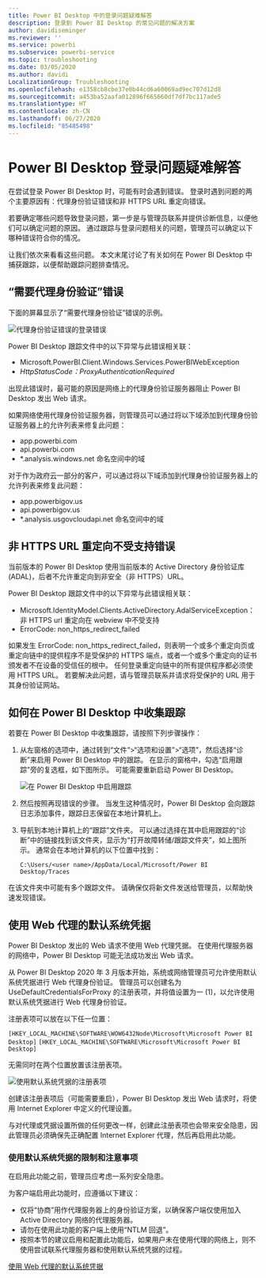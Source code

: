 ```yaml
---
title: Power BI Desktop 中的登录问题疑难解答
description: 登录到 Power BI Desktop 的常见问题的解决方案
author: davidiseminger
ms.reviewer: ''
ms.service: powerbi
ms.subservice: powerbi-service
ms.topic: troubleshooting
ms.date: 03/05/2020
ms.author: davidi
LocalizationGroup: Troubleshooting
ms.openlocfilehash: e1358cb8cbe37e0b44cd6a60069ad9ec707d12d8
ms.sourcegitcommit: a453ba52aafa012896f665660df7df7bc117ade5
ms.translationtype: HT
ms.contentlocale: zh-CN
ms.lasthandoff: 06/27/2020
ms.locfileid: "85485498"
---
```

# <a name="troubleshooting-sign-in-for-power-bi-desktop"></a>Power BI Desktop 登录问题疑难解答
在尝试登录 Power BI Desktop 时，可能有时会遇到错误。 登录时遇到问题的两个主要原因有：代理身份验证错误和非 HTTPS URL 重定向错误。 

若要确定哪些问题导致登录问题，第一步是与管理员联系并提供诊断信息，以便他们可以确定问题的原因。 通过跟踪与登录问题相关的问题，管理员可以确定以下哪种错误符合你的情况。 

让我们依次来看看这些问题。 本文末尾讨论了有关如何在 Power BI Desktop 中捕获跟踪，以便帮助跟踪问题排查情况。


## <a name="proxy-authentication-required-error"></a>“需要代理身份验证”错误

下面的屏幕显示了“需要代理身份验证”错误的示例。

![代理身份验证错误的登录错误](media/desktop-troubleshooting-sign-in/desktop-tshoot-sign-in_01.png)

Power BI Desktop 跟踪文件中的以下异常与此错误相关联：

* Microsoft.PowerBI.Client.Windows.Services.PowerBIWebException
* *HttpStatusCode：ProxyAuthenticationRequired*

出现此错误时，最可能的原因是网络上的代理身份验证服务器阻止 Power BI Desktop 发出 Web 请求。 

如果网络使用代理身份验证服务器，则管理员可以通过将以下域添加到代理身份验证服务器上的允许列表来修复此问题：

* app.powerbi.com
* api.powerbi.com
* *.analysis.windows.net 命名空间中的域

对于作为政府云一部分的客户，可以通过将以下域添加到代理身份验证服务器上的允许列表来修复此问题：

* app.powerbigov.us
* api.powerbigov.us
* *.analysis.usgovcloudapi.net 命名空间中的域

## <a name="non-https-url-redirect-not-supported-error"></a>非 HTTPS URL 重定向不受支持错误

当前版本的 Power BI Desktop 使用当前版本的 Active Directory 身份验证库 (ADAL)，后者不允许重定向到非安全（非 HTTPS）URL。 

Power BI Desktop 跟踪文件中的以下异常与此错误相关联：

* Microsoft.IdentityModel.Clients.ActiveDirectory.AdalServiceException：非 HTTPS url 重定向在 webview 中不受支持
* ErrorCode: non_https_redirect_failed

如果发生 ErrorCode: non_https_redirect_failed，则表明一个或多个重定向页或重定向链中的提供程序不是受保护的 HTTPS 端点，或者一个或多个重定向的证书颁发者不在设备的受信任的根中。 任何登录重定向链中的所有提供程序都必须使用 HTTPS URL。 若要解决此问题，请与管理员联系并请求将受保护的 URL 用于其身份验证网站。 

## <a name="how-to-collect-a-trace-in-power-bi-desktop"></a>如何在 Power BI Desktop 中收集跟踪

若要在 Power BI Desktop 中收集跟踪，请按照下列步骤操作：

1. 从左窗格的选项中，通过转到“文件”>“选项和设置”>“选项”，然后选择“诊断”来启用 Power BI Desktop 中的跟踪。 在显示的窗格中，勾选“启用跟踪”旁的复选框，如下图所示。 可能需要重新启动 Power BI Desktop。
   
   ![在 Power BI Desktop 中启用跟踪](media/desktop-troubleshooting-sign-in/desktop-tshoot-sign-in_02.png)

2. 然后按照再现错误的步骤。 当发生这种情况时，Power BI Desktop 会向跟踪日志添加事件，跟踪日志保留在本地计算机上。

3. 导航到本地计算机上的“跟踪”文件夹。 可以通过选择在其中启用跟踪的“诊断”中的链接找到该文件夹，显示为“打开故障转储/跟踪文件夹”，如上图所示。 通常会在本地计算机的以下位置中找到：

    `C:\Users/<user name>/AppData/Local/Microsoft/Power BI Desktop/Traces`

在该文件夹中可能有多个跟踪文件。 请确保仅将新文件发送给管理员，以帮助快速发现错误。 


## <a name="using-default-system-credentials-for-web-proxy"></a>使用 Web 代理的默认系统凭据

Power BI Desktop 发出的 Web 请求不使用 Web 代理凭据。 在使用代理服务器的网络中，Power BI Desktop 可能无法成功发出 Web 请求。 

从 Power BI Desktop 2020 年 3 月版本开始，系统或网络管理员可允许使用默认系统凭据进行 Web 代理身份验证。 管理员可以创建名为 UseDefaultCredentialsForProxy 的注册表项，并将值设置为一 (1)，以允许使用默认系统凭据进行 Web 代理身份验证。

注册表项可以放在以下任一位置：

`[HKEY_LOCAL_MACHINE\SOFTWARE\WOW6432Node\Microsoft\Microsoft Power BI Desktop]`
`[HKEY_LOCAL_MACHINE\SOFTWARE\Microsoft\Microsoft Power BI Desktop]`

无需同时在两个位置放置该注册表项。

![使用默认系统凭据的注册表项](media/desktop-troubleshooting-sign-in/desktop-tshoot-sign-in-03.png)

创建该注册表项后（可能需要重启），Power BI Desktop 发出 Web 请求时，将使用 Internet Explorer 中定义的代理设置。 

与对代理或凭据设置所做的任何更改一样，创建此注册表项也会带来安全隐患，因此管理员必须确保先正确配置 Internet Explorer 代理，然后再启用此功能。         

### <a name="limitations-and-considerations-for-using-default-system-credentials"></a>使用默认系统凭据的限制和注意事项

在启用此功能之前，管理员应考虑一系列安全隐患。 

为客户端启用此功能时，应遵循以下建议：

* 仅将“协商”用作代理服务器上的身份验证方案，以确保客户端仅使用加入 Active Directory 网络的代理服务器。 
* 请勿在使用此功能的客户端上使用“NTLM 回退”。
* 按照本节的建议启用和配置此功能后，如果用户未在使用代理的网络上，则不使用尝试联系代理服务器和使用默认系统凭据的过程。


[使用 Web 代理的默认系统凭据](#using-default-system-credentials-for-web-proxy)

